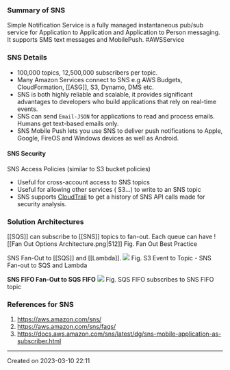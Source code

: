 ### Summary of SNS
Simple Notification Service is a fully managed instantaneous pub/sub service for Application to Application and Application to Person messaging. It supports SMS text messages and MobilePush. #AWSService 
### SNS Details
- 100,000 topics, 12,500,000 subscribers per topic.
- Many Amazon Services connect to SNS e.g AWS Budgets, CloudFormation, [[ASG]], S3, Dynamo, DMS etc.
- SNS is both highly reliable and scalable, it provides significant advantages to developers who build applications that rely on real-time events.
- SNS can send `Email-JSON` for applications to read and process emails. Humans get text-based emails only.
- SNS Mobile Push lets you use SNS to deliver push notifications to Apple, Google, FireOS and Windows devices as well as Android.

#### SNS Security
SNS Access Policies (similar to S3 bucket policies)
- Useful for cross-account access to SNS topics
- Useful for allowing other services ( S3…) to write to an SNS topic
- SNS supports [CloudTrail](CloudTrail) to get a history of SNS API calls made for security analysis.


### Solution Architectures
[[SQS]] can subscribe to [[SNS]] topics to fan-out. Each queue can have
![[Fan Out Options Architecture.png|512]]
Fig. Fan Out Best Practice 

SNS Fan-Out to [[SQS]] and [[Lambda]].
![](S3-SNS-SQS-Lambda%20Event.png)
Fig. S3 Event to Topic - SNS Fan-out to SQS and Lambda

**SNS FIFO Fan-Out to SQS FIFO**
![](SNS%20FIFO%20to%20SQS%20FIFO.png)
Fig. SQS FIFO subscribes to SNS FIFO topic

### References for SNS
1. https://aws.amazon.com/sns/
2. https://aws.amazon.com/sns/faqs/
3. https://docs.aws.amazon.com/sns/latest/dg/sns-mobile-application-as-subscriber.html

---
Created on 2023-03-10 22:11